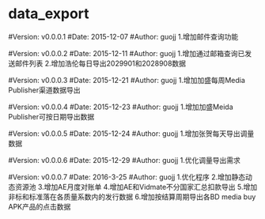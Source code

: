 # data_export

#Version: v0.0.0.1
#Date: 2015-12-07
#Author: guojj
1.增加邮件查询功能

#Version: v0.0.0.2
#Date: 2015-12-11
#Author: guojj
1.增加通过邮箱查询已发送邮件列表
2.增加浩伦每日导出2029901和2028908数据

#Version: v0.0.0.3
#Date: 2015-12-21
#Author: guojj
1.增加加盛每周Media Publisher渠道数据导出

#Version: v0.0.0.4
#Date: 2015-12-23
#Author: guojj
1.增加加盛Meida Publisher可按日期导出数据

#Version: v0.0.0.5
#Date: 2015-12-24
#Author: guojj
1.增加张贺每天导出调量数据

#Version: v0.0.0.6
#Date: 2015-12-29
#Author: guojj
1.优化调量导出需求

#Version: v0.0.0.7
#Date: 2016-3-25
#Author: guojj
1.优化程序
2.增加静态动态资源池
3.增加AE月度对账单
4.增加AE和Vidmate不分国家汇总扣款导出
5.增加非标和标准落在各质量系数内的发行数据
6.增加按结算周期导出各BD media buy APK产品的点击数据
